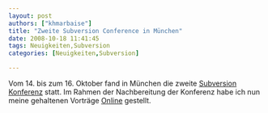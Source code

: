 ```yaml
---
layout: post
authors: ["khmarbaise"]
title: "Zweite Subversion Conference in München"
date: 2008-10-18 11:41:45
tags: Neuigkeiten,Subversion
categories: [Neuigkeiten,Subversion]

---
```

Vom 14. bis zum 16. Oktober fand in München die zweite <a href="http://www.subconf.de">Subversion Konferenz</a> statt. Im Rahmen der Nachbereitung der Konferenz habe ich nun meine gehaltenen Vorträge <a href="http://www.soebes.de/public/lectures.de.html">Online</a> gestellt.
